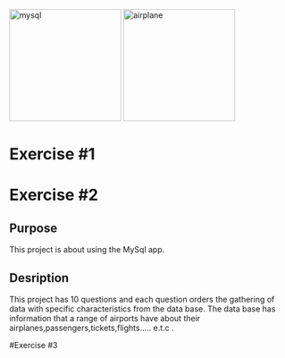 
<img src="https://github.com/user-attachments/assets/044b73b0-37a8-428e-b070-1fb210e8fa4e" alt="mysql" width="200" />
<img src="https://github.com/user-attachments/assets/16d2140f-4453-4a29-8782-a3ac90d823c5" alt="airplane" width="200" />

# Exercise #1



# Exercise #2 

## Purpose
This project is about using the MySql app.

## Desription 
This project has 10 questions and each question orders the gathering of data with specific characteristics from the data base.
The data base has information that a range of airports have about their airplanes,passengers,tickets,flights..... e.t.c .


#Exercise #3 


